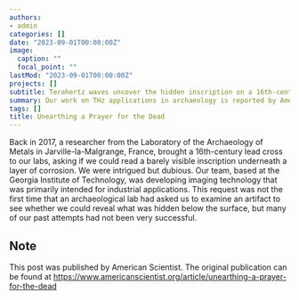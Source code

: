```yaml
---
authors:
- admin
categories: []
date: "2023-09-01T00:00:00Z"
image:
  caption: ""
  focal_point: ""
lastMod: "2023-09-01T00:00:00Z"
projects: []
subtitle: Terahertz waves uncover the hidden inscription on a 16th-century lead cross.
summary: Our work on THz applications in archaeology is reported by American Scientist.
tags: []
title: Unearthing a Prayer for the Dead
---
```


Back in 2017, a researcher from the Laboratory of the Archaeology of Metals in Jarville-la-Malgrange, France, brought a 16th-century lead cross to our labs, asking if we could read a barely visible inscription underneath a layer of corrosion. We were intrigued but dubious. Our team, based at the Georgia Institute of Technology, was developing imaging technology that was primarily intended for industrial applications. This request was not the first time that an archaeological lab had asked us to examine an artifact to see whether we could reveal what was hidden below the surface, but many of our past attempts had not been very successful.


## Note
This post was published by American Scientist. The original publication can be found at https://www.americanscientist.org/article/unearthing-a-prayer-for-the-dead
